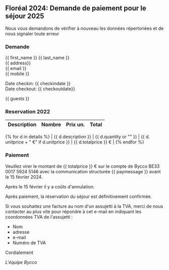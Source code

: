 ## Floréal 2024: Demande de paiement pour le séjour 2025

Nous vous demandons de vérifier à nouveau les données répertoriées et de nous signaler toute erreur

### Demande

{{ first_name }} {{ last_name }}<br>
{{ address}}<br>
{{ email }}<br>
{{ mobile }}<br>

Date checkin: {{ checkindate }}<br>
Date checkout: {{ checkoutdate}}

{{ guests }}

### Reservation 2022

| Description | Nombre | Prix un. | Total |
|:-------------|:------:|--------:|--------:|
{% for d in details %}
| {{ d.description }} | {{ d.quantity or "" }} | {{ d. unitprice + " €" if d.unitprice }} | {{ d.totalprice }} € |
{% endfor %}

### Paiement

Veuillez virer le montant de {{ totalprice }} € sur le compte de Bycco
BE33 0017 5924 5146 avec la communication structurée {{ paymessage }} avant le 15 février 2024.

Après le 15 février il y a coûts d'annulation.

Après paiement, la réservation du séjour est définitivement confirmée.

Si vous souhaitez une facture au nom d'un assujetti à la TVA, merci de nous
contacter au plus vite pour répondre à cet e-mail en indiquant les coordonnées
TVA de l'assujetti :

- Nom
- adresse
- e-mail
- Numéro de TVA

Cordialement

_L'équipe Bycco_
